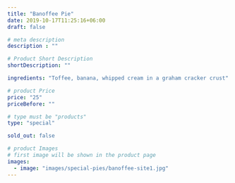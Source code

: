 ```yaml
---
title: "Banoffee Pie"
date: 2019-10-17T11:25:16+06:00
draft: false

# meta description
description : ""

# Product Short Description
shortDescription: ""

ingredients: "Toffee, banana, whipped cream in a graham cracker crust"

# product Price
price: "25"
priceBefore: ""

# type must be "products"
type: "special"

sold_out: false

# product Images
# first image will be shown in the product page
images:
  - image: "images/special-pies/banoffee-site1.jpg"
---
```

